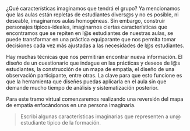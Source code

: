 ¿Qué características imaginamos que tendrá el grupo? Ya mencionamos que las aulas están repletas de estudiantes divers@s y no es posible, ni deseable, imaginarnos aulas homogéneas. Sin embargo, construir personajes típicos-ideales, imaginarnos ciertas características que encontramos que se repiten en l@s estudiantes de nuestras aulas, se puede transformar en una práctica equiparante que nos permita tomar decisiones cada vez más ajustadas a las necesidades de l@s estudiantes. 

Hay muchas técnicas que nos permitirán encontrar nueva información. El diseño de un cuestionario que indague en las prácticas y deseos de l@s estudiantes, la construcción de un mapa de empatía, el diseño de una observación participante, entre otras. La clave para que esto funcione es que la herramienta que diseñes puedas aplicarla en el aula sin que demande mucho tiempo de análisis y sistematización posterior. 

Para este tramo virtual comenzaremos realizando una reversión del mapa de empatía enfocándonos en una persona imaginaria.

> Escribí algunas características imaginarias que representen a un@ estudiante típico de la formación.